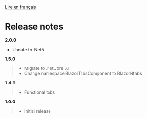 [Lire en français](BlazorNTab_RELEASE_NOTE.md)
# Release notes
**2.0.0**
- Update to .Net5

**1.5.0**
> - Migrate to .netCore 3.1
> - Change namespace BlazorTabsComponent to BlazorNtabs

**1.4.0**
> - Functional tabs

**1.0.0**
> - Initial release
